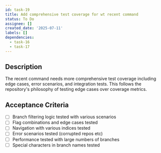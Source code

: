 ```yaml
---
id: task-19
title: Add comprehensive test coverage for wt recent command
status: To Do
assignee: []
created_date: '2025-07-11'
labels: []
dependencies:
  - task-16
  - task-17
---
```


## Description

The recent command needs more comprehensive test coverage including edge cases, error scenarios, and integration tests. This follows the repository's philosophy of testing edge cases over coverage metrics.

## Acceptance Criteria

- [ ] Branch filtering logic tested with various scenarios
- [ ] Flag combinations and edge cases tested
- [ ] Navigation with various indices tested
- [ ] Error scenarios tested (corrupted repos etc)
- [ ] Performance tested with large numbers of branches
- [ ] Special characters in branch names tested
